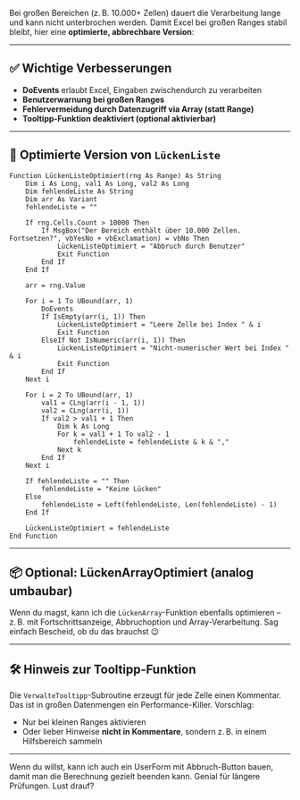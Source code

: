 Bei großen Bereichen (z. B. 10.000+ Zellen) dauert die Verarbeitung lange und kann nicht unterbrochen werden. Damit Excel bei großen Ranges stabil bleibt, hier eine **optimierte, abbrechbare Version**:

---

## ✅ **Wichtige Verbesserungen**

- **DoEvents** erlaubt Excel, Eingaben zwischendurch zu verarbeiten
- **Benutzerwarnung bei großen Ranges**
- **Fehlervermeidung durch Datenzugriff via Array (statt Range)**
- **Tooltipp-Funktion deaktiviert (optional aktivierbar)**

---

## 🚀 **Optimierte Version von `LückenListe`**

```vba
Function LückenListeOptimiert(rng As Range) As String
    Dim i As Long, val1 As Long, val2 As Long
    Dim fehlendeListe As String
    Dim arr As Variant
    fehlendeListe = ""

    If rng.Cells.Count > 10000 Then
        If MsgBox("Der Bereich enthält über 10.000 Zellen. Fortsetzen?", vbYesNo + vbExclamation) = vbNo Then
            LückenListeOptimiert = "Abbruch durch Benutzer"
            Exit Function
        End If
    End If

    arr = rng.Value

    For i = 1 To UBound(arr, 1)
        DoEvents
        If IsEmpty(arr(i, 1)) Then
            LückenListeOptimiert = "Leere Zelle bei Index " & i
            Exit Function
        ElseIf Not IsNumeric(arr(i, 1)) Then
            LückenListeOptimiert = "Nicht-numerischer Wert bei Index " & i
            Exit Function
        End If
    Next i

    For i = 2 To UBound(arr, 1)
        val1 = CLng(arr(i - 1, 1))
        val2 = CLng(arr(i, 1))
        If val2 > val1 + 1 Then
            Dim k As Long
            For k = val1 + 1 To val2 - 1
                fehlendeListe = fehlendeListe & k & ","
            Next k
        End If
    Next i

    If fehlendeListe = "" Then
        fehlendeListe = "Keine Lücken"
    Else
        fehlendeListe = Left(fehlendeListe, Len(fehlendeListe) - 1)
    End If

    LückenListeOptimiert = fehlendeListe
End Function
```

---

## 📦 **Optional: LückenArrayOptimiert (analog umbaubar)**

Wenn du magst, kann ich die `LückenArray`-Funktion ebenfalls optimieren – z. B. mit Fortschrittsanzeige, Abbruchoption und Array-Verarbeitung. Sag einfach Bescheid, ob du das brauchst 😉

---

## 🛠 Hinweis zur Tooltipp-Funktion
Die `VerwalteTooltipp`-Subroutine erzeugt für jede Zelle einen Kommentar. Das ist in großen Datenmengen ein Performance-Killer. Vorschlag:
- Nur bei kleinen Ranges aktivieren
- Oder lieber Hinweise **nicht in Kommentare**, sondern z. B. in einem Hilfsbereich sammeln

---

Wenn du willst, kann ich auch ein UserForm mit Abbruch-Button bauen, damit man die Berechnung gezielt beenden kann. Genial für längere Prüfungen. Lust drauf?